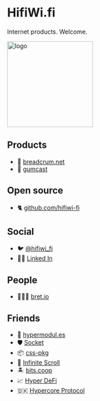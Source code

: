 # HifiWi.fi

Internet products. Welcome.

<img height='200' width='200' src='/media/logo.jpeg' alt='logo'>

## Products

- 🥖 [breadcrum.net](https://breadcrum.net)
- 📡 [gumcast](https://gumcast.com)

## Open source

- 🐈 [github.com/hifiwi-fi](https://github.com/hifiwi-fi/)

## Social

- 🐦 [@hifiwi_fi](https://twitter.com/hifiwi_fi)
- 👨‍💼 [Linked In](https://www.linkedin.com/company/hifiwi-fi/)

## People

- 🤦🏼‍♂️ [bret.io](https://bret.io)

## Friends

- 👬 [hypermodul.es](https://hypermodul.es)
- 🛡 [Socket](https://socket.dev)
- 📦 [css-pkg](https://css-pkg.github.io)
- 📱 [Infinite Scroll](https://www.infinitescroll.org)
- 🏝 [bits.coop](https://bits.coop)
- 📈 [Hyper DeFi](https://discord.gg/SAhprXfY)
- 🇩🇰 [Hypercore Protocol](https://hypercore-protocol.org)
